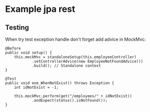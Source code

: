 # Example jpa rest

## Testing

When try test exception handle don't forget add advice in MockMvc:

```
@Before
public void setup() {
    this.mockMvc = standaloneSetup(this.employeeController)
            .setControllerAdvice(new EmployeeNotFoundAdvice())
            .build(); // Standalone context
}
```

```
@Test
public void one_WhenNotExist() throws Exception {
    int idNotExist = -1;

    this.mockMvc.perform(get("/employees/" + idNotExist))
            .andExpect(status().isNotFound());
}
```